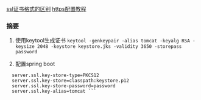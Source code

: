 
[ssl证书格式的区别](https://blog.freessl.cn/ssl-cert-format-introduce/)
[https配置教程](https://www.thomasvitale.com/https-spring-boot-ssl-certificate/)

### 摘要

1. 使用keytool生成证书
  ``` keytool -genkeypair -alias tomcat -keyalg RSA -keysize 2048 -keystore keystore.jks -validity 3650 -storepass password ```

2. 配置spring boot
  ``` 
    server.ssl.key-store-type=PKCS12
    server.ssl.key-store=classpath:keystore.p12
    server.ssl.key-store-password=password
    server.ssl.key-alias=tomcat ```

